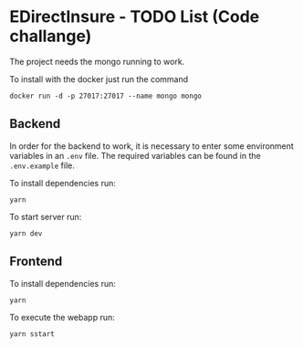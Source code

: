 # EDirectInsure - TODO List (Code challange)

The project needs the mongo running to work.

To install with the docker just run the command

```
docker run -d -p 27017:27017 --name mongo mongo
```

## Backend

In order for the backend to work, it is necessary to enter some environment variables in an `.env` file. The required variables can be found in the `.env.example` file.

To install dependencies run:

```
yarn
```

To start server run:

```
yarn dev
```

## Frontend

To install dependencies run:

```
yarn
```

To execute the webapp run:

```
yarn sstart
```
